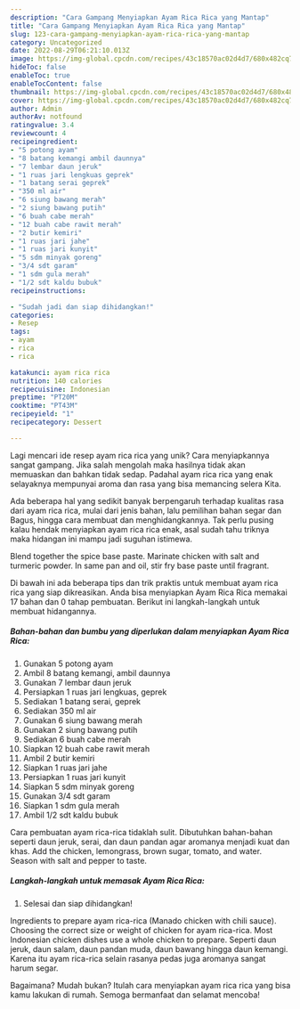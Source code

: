 ```yaml
---
description: "Cara Gampang Menyiapkan Ayam Rica Rica yang Mantap"
title: "Cara Gampang Menyiapkan Ayam Rica Rica yang Mantap"
slug: 123-cara-gampang-menyiapkan-ayam-rica-rica-yang-mantap
category: Uncategorized
date: 2022-08-29T06:21:10.013Z
image: https://img-global.cpcdn.com/recipes/43c18570ac02d4d7/680x482cq70/ayam-rica-rica-foto-resep-utama.jpg
hideToc: false
enableToc: true
enableTocContent: false
thumbnail: https://img-global.cpcdn.com/recipes/43c18570ac02d4d7/680x482cq70/ayam-rica-rica-foto-resep-utama.jpg
cover: https://img-global.cpcdn.com/recipes/43c18570ac02d4d7/680x482cq70/ayam-rica-rica-foto-resep-utama.jpg
author: Admin
authorAv: notfound
ratingvalue: 3.4
reviewcount: 4
recipeingredient:
- "5 potong ayam"
- "8 batang kemangi ambil daunnya"
- "7 lembar daun jeruk"
- "1 ruas jari lengkuas geprek"
- "1 batang serai geprek"
- "350 ml air"
- "6 siung bawang merah"
- "2 siung bawang putih"
- "6 buah cabe merah"
- "12 buah cabe rawit merah"
- "2 butir kemiri"
- "1 ruas jari jahe"
- "1 ruas jari kunyit"
- "5 sdm minyak goreng"
- "3/4 sdt garam"
- "1 sdm gula merah"
- "1/2 sdt kaldu bubuk"
recipeinstructions:

- "Sudah jadi dan siap dihidangkan!"
categories:
- Resep
tags:
- ayam
- rica
- rica

katakunci: ayam rica rica 
nutrition: 140 calories
recipecuisine: Indonesian
preptime: "PT20M"
cooktime: "PT43M"
recipeyield: "1"
recipecategory: Dessert

---
```





Lagi mencari ide resep ayam rica rica yang unik? Cara menyiapkannya sangat gampang. Jika salah mengolah maka hasilnya tidak akan memuaskan dan bahkan tidak sedap. Padahal ayam rica rica yang enak selayaknya mempunyai aroma dan rasa yang bisa memancing selera Kita.





Ada beberapa hal yang sedikit banyak berpengaruh terhadap kualitas rasa dari ayam rica rica, mulai dari jenis bahan, lalu pemilihan bahan segar dan Bagus, hingga cara membuat dan menghidangkannya. Tak perlu pusing kalau hendak menyiapkan ayam rica rica enak,      asal sudah tahu triknya maka hidangan ini mampu jadi suguhan istimewa.














Blend together the spice base paste. Marinate chicken with salt and turmeric powder. In same pan and oil, stir fry base paste until fragrant.






Di bawah ini ada beberapa tips dan trik praktis untuk membuat ayam rica rica yang siap dikreasikan. Anda bisa menyiapkan Ayam Rica Rica memakai 17 bahan dan 0 tahap pembuatan. Berikut ini langkah-langkah untuk membuat hidangannya.

<!--inarticleads1-->

##### Bahan-bahan dan bumbu yang diperlukan dalam menyiapkan Ayam Rica Rica:

1. Gunakan 5 potong ayam
1. Ambil 8 batang kemangi, ambil daunnya
1. Gunakan 7 lembar daun jeruk
1. Persiapkan 1 ruas jari lengkuas, geprek
1. Sediakan 1 batang serai, geprek
1. Sediakan 350 ml air
1. Gunakan 6 siung bawang merah
1. Gunakan 2 siung bawang putih
1. Sediakan 6 buah cabe merah
1. Siapkan 12 buah cabe rawit merah
1. Ambil 2 butir kemiri
1. Siapkan 1 ruas jari jahe
1. Persiapkan 1 ruas jari kunyit
1. Siapkan 5 sdm minyak goreng
1. Gunakan 3/4 sdt garam
1. Siapkan 1 sdm gula merah
1. Ambil 1/2 sdt kaldu bubuk


Cara pembuatan ayam rica-rica tidaklah sulit. Dibutuhkan bahan-bahan seperti daun jeruk, serai, dan daun pandan agar aromanya menjadi kuat dan khas. Add the chicken, lemongrass, brown sugar, tomato, and water. Season with salt and pepper to taste. 

<!--inarticleads2-->

##### Langkah-langkah untuk memasak Ayam Rica Rica:


1. Selesai dan siap dihidangkan!

Ingredients to prepare ayam rica-rica (Manado chicken with chili sauce). Choosing the correct size or weight of chicken for ayam rica-rica. Most Indonesian chicken dishes use a whole chicken to prepare. Seperti daun jeruk, daun salam, daun pandan muda, daun bawang hingga daun kemangi. Karena itu ayam rica-rica selain rasanya pedas juga aromanya sangat harum segar. 

Bagaimana? Mudah bukan? Itulah cara menyiapkan ayam rica rica yang bisa kamu lakukan di rumah. Semoga bermanfaat dan selamat mencoba!
